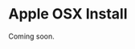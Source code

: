 [title]: #	"Apple OSX Install"
[tags]: #	"apple,cm,install"
[priority]: #	"101"

# Apple OSX Install

Coming soon.